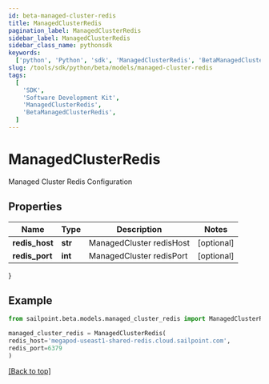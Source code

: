 ```yaml
---
id: beta-managed-cluster-redis
title: ManagedClusterRedis
pagination_label: ManagedClusterRedis
sidebar_label: ManagedClusterRedis
sidebar_class_name: pythonsdk
keywords:
  ['python', 'Python', 'sdk', 'ManagedClusterRedis', 'BetaManagedClusterRedis']
slug: /tools/sdk/python/beta/models/managed-cluster-redis
tags:
  [
    'SDK',
    'Software Development Kit',
    'ManagedClusterRedis',
    'BetaManagedClusterRedis',
  ]
---
```


# ManagedClusterRedis

Managed Cluster Redis Configuration

## Properties

| Name           | Type    | Description              | Notes      |
| -------------- | ------- | ------------------------ | ---------- |
| **redis_host** | **str** | ManagedCluster redisHost | [optional] |
| **redis_port** | **int** | ManagedCluster redisPort | [optional] |

}

## Example

```python
from sailpoint.beta.models.managed_cluster_redis import ManagedClusterRedis

managed_cluster_redis = ManagedClusterRedis(
redis_host='megapod-useast1-shared-redis.cloud.sailpoint.com',
redis_port=6379
)

```

[[Back to top]](#)
